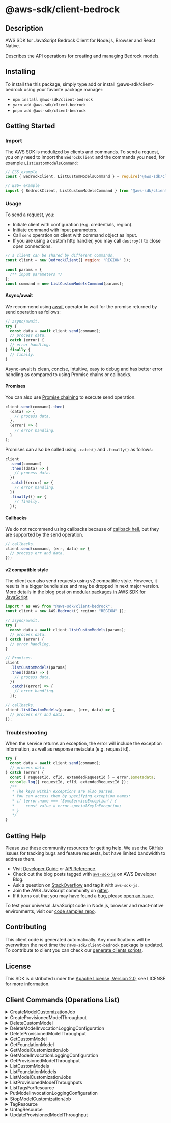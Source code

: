 <!-- generated file, do not edit directly -->

# @aws-sdk/client-bedrock

## Description

AWS SDK for JavaScript Bedrock Client for Node.js, Browser and React Native.

<p>Describes the API operations for creating and managing Bedrock models.</p>

## Installing

To install the this package, simply type add or install @aws-sdk/client-bedrock
using your favorite package manager:

- `npm install @aws-sdk/client-bedrock`
- `yarn add @aws-sdk/client-bedrock`
- `pnpm add @aws-sdk/client-bedrock`

## Getting Started

### Import

The AWS SDK is modulized by clients and commands.
To send a request, you only need to import the `BedrockClient` and
the commands you need, for example `ListCustomModelsCommand`:

```js
// ES5 example
const { BedrockClient, ListCustomModelsCommand } = require("@aws-sdk/client-bedrock");
```

```ts
// ES6+ example
import { BedrockClient, ListCustomModelsCommand } from "@aws-sdk/client-bedrock";
```

### Usage

To send a request, you:

- Initiate client with configuration (e.g. credentials, region).
- Initiate command with input parameters.
- Call `send` operation on client with command object as input.
- If you are using a custom http handler, you may call `destroy()` to close open connections.

```js
// a client can be shared by different commands.
const client = new BedrockClient({ region: "REGION" });

const params = {
  /** input parameters */
};
const command = new ListCustomModelsCommand(params);
```

#### Async/await

We recommend using [await](https://developer.mozilla.org/en-US/docs/Web/JavaScript/Reference/Operators/await)
operator to wait for the promise returned by send operation as follows:

```js
// async/await.
try {
  const data = await client.send(command);
  // process data.
} catch (error) {
  // error handling.
} finally {
  // finally.
}
```

Async-await is clean, concise, intuitive, easy to debug and has better error handling
as compared to using Promise chains or callbacks.

#### Promises

You can also use [Promise chaining](https://developer.mozilla.org/en-US/docs/Web/JavaScript/Guide/Using_promises#chaining)
to execute send operation.

```js
client.send(command).then(
  (data) => {
    // process data.
  },
  (error) => {
    // error handling.
  }
);
```

Promises can also be called using `.catch()` and `.finally()` as follows:

```js
client
  .send(command)
  .then((data) => {
    // process data.
  })
  .catch((error) => {
    // error handling.
  })
  .finally(() => {
    // finally.
  });
```

#### Callbacks

We do not recommend using callbacks because of [callback hell](http://callbackhell.com/),
but they are supported by the send operation.

```js
// callbacks.
client.send(command, (err, data) => {
  // process err and data.
});
```

#### v2 compatible style

The client can also send requests using v2 compatible style.
However, it results in a bigger bundle size and may be dropped in next major version. More details in the blog post
on [modular packages in AWS SDK for JavaScript](https://aws.amazon.com/blogs/developer/modular-packages-in-aws-sdk-for-javascript/)

```ts
import * as AWS from "@aws-sdk/client-bedrock";
const client = new AWS.Bedrock({ region: "REGION" });

// async/await.
try {
  const data = await client.listCustomModels(params);
  // process data.
} catch (error) {
  // error handling.
}

// Promises.
client
  .listCustomModels(params)
  .then((data) => {
    // process data.
  })
  .catch((error) => {
    // error handling.
  });

// callbacks.
client.listCustomModels(params, (err, data) => {
  // process err and data.
});
```

### Troubleshooting

When the service returns an exception, the error will include the exception information,
as well as response metadata (e.g. request id).

```js
try {
  const data = await client.send(command);
  // process data.
} catch (error) {
  const { requestId, cfId, extendedRequestId } = error.$$metadata;
  console.log({ requestId, cfId, extendedRequestId });
  /**
   * The keys within exceptions are also parsed.
   * You can access them by specifying exception names:
   * if (error.name === 'SomeServiceException') {
   *     const value = error.specialKeyInException;
   * }
   */
}
```

## Getting Help

Please use these community resources for getting help.
We use the GitHub issues for tracking bugs and feature requests, but have limited bandwidth to address them.

- Visit [Developer Guide](https://docs.aws.amazon.com/sdk-for-javascript/v3/developer-guide/welcome.html)
  or [API Reference](https://docs.aws.amazon.com/AWSJavaScriptSDK/v3/latest/index.html).
- Check out the blog posts tagged with [`aws-sdk-js`](https://aws.amazon.com/blogs/developer/tag/aws-sdk-js/)
  on AWS Developer Blog.
- Ask a question on [StackOverflow](https://stackoverflow.com/questions/tagged/aws-sdk-js) and tag it with `aws-sdk-js`.
- Join the AWS JavaScript community on [gitter](https://gitter.im/aws/aws-sdk-js-v3).
- If it turns out that you may have found a bug, please [open an issue](https://github.com/aws/aws-sdk-js-v3/issues/new/choose).

To test your universal JavaScript code in Node.js, browser and react-native environments,
visit our [code samples repo](https://github.com/aws-samples/aws-sdk-js-tests).

## Contributing

This client code is generated automatically. Any modifications will be overwritten the next time the `@aws-sdk/client-bedrock` package is updated.
To contribute to client you can check our [generate clients scripts](https://github.com/aws/aws-sdk-js-v3/tree/main/scripts/generate-clients).

## License

This SDK is distributed under the
[Apache License, Version 2.0](http://www.apache.org/licenses/LICENSE-2.0),
see LICENSE for more information.

## Client Commands (Operations List)

<details>
<summary>
CreateModelCustomizationJob
</summary>

[Command API Reference](https://docs.aws.amazon.com/AWSJavaScriptSDK/v3/latest/clients/client-bedrock/classes/createmodelcustomizationjobcommand.html) / [Input](https://docs.aws.amazon.com/AWSJavaScriptSDK/v3/latest/clients/client-bedrock/interfaces/createmodelcustomizationjobcommandinput.html) / [Output](https://docs.aws.amazon.com/AWSJavaScriptSDK/v3/latest/clients/client-bedrock/interfaces/createmodelcustomizationjobcommandoutput.html)

</details>
<details>
<summary>
CreateProvisionedModelThroughput
</summary>

[Command API Reference](https://docs.aws.amazon.com/AWSJavaScriptSDK/v3/latest/clients/client-bedrock/classes/createprovisionedmodelthroughputcommand.html) / [Input](https://docs.aws.amazon.com/AWSJavaScriptSDK/v3/latest/clients/client-bedrock/interfaces/createprovisionedmodelthroughputcommandinput.html) / [Output](https://docs.aws.amazon.com/AWSJavaScriptSDK/v3/latest/clients/client-bedrock/interfaces/createprovisionedmodelthroughputcommandoutput.html)

</details>
<details>
<summary>
DeleteCustomModel
</summary>

[Command API Reference](https://docs.aws.amazon.com/AWSJavaScriptSDK/v3/latest/clients/client-bedrock/classes/deletecustommodelcommand.html) / [Input](https://docs.aws.amazon.com/AWSJavaScriptSDK/v3/latest/clients/client-bedrock/interfaces/deletecustommodelcommandinput.html) / [Output](https://docs.aws.amazon.com/AWSJavaScriptSDK/v3/latest/clients/client-bedrock/interfaces/deletecustommodelcommandoutput.html)

</details>
<details>
<summary>
DeleteModelInvocationLoggingConfiguration
</summary>

[Command API Reference](https://docs.aws.amazon.com/AWSJavaScriptSDK/v3/latest/clients/client-bedrock/classes/deletemodelinvocationloggingconfigurationcommand.html) / [Input](https://docs.aws.amazon.com/AWSJavaScriptSDK/v3/latest/clients/client-bedrock/interfaces/deletemodelinvocationloggingconfigurationcommandinput.html) / [Output](https://docs.aws.amazon.com/AWSJavaScriptSDK/v3/latest/clients/client-bedrock/interfaces/deletemodelinvocationloggingconfigurationcommandoutput.html)

</details>
<details>
<summary>
DeleteProvisionedModelThroughput
</summary>

[Command API Reference](https://docs.aws.amazon.com/AWSJavaScriptSDK/v3/latest/clients/client-bedrock/classes/deleteprovisionedmodelthroughputcommand.html) / [Input](https://docs.aws.amazon.com/AWSJavaScriptSDK/v3/latest/clients/client-bedrock/interfaces/deleteprovisionedmodelthroughputcommandinput.html) / [Output](https://docs.aws.amazon.com/AWSJavaScriptSDK/v3/latest/clients/client-bedrock/interfaces/deleteprovisionedmodelthroughputcommandoutput.html)

</details>
<details>
<summary>
GetCustomModel
</summary>

[Command API Reference](https://docs.aws.amazon.com/AWSJavaScriptSDK/v3/latest/clients/client-bedrock/classes/getcustommodelcommand.html) / [Input](https://docs.aws.amazon.com/AWSJavaScriptSDK/v3/latest/clients/client-bedrock/interfaces/getcustommodelcommandinput.html) / [Output](https://docs.aws.amazon.com/AWSJavaScriptSDK/v3/latest/clients/client-bedrock/interfaces/getcustommodelcommandoutput.html)

</details>
<details>
<summary>
GetFoundationModel
</summary>

[Command API Reference](https://docs.aws.amazon.com/AWSJavaScriptSDK/v3/latest/clients/client-bedrock/classes/getfoundationmodelcommand.html) / [Input](https://docs.aws.amazon.com/AWSJavaScriptSDK/v3/latest/clients/client-bedrock/interfaces/getfoundationmodelcommandinput.html) / [Output](https://docs.aws.amazon.com/AWSJavaScriptSDK/v3/latest/clients/client-bedrock/interfaces/getfoundationmodelcommandoutput.html)

</details>
<details>
<summary>
GetModelCustomizationJob
</summary>

[Command API Reference](https://docs.aws.amazon.com/AWSJavaScriptSDK/v3/latest/clients/client-bedrock/classes/getmodelcustomizationjobcommand.html) / [Input](https://docs.aws.amazon.com/AWSJavaScriptSDK/v3/latest/clients/client-bedrock/interfaces/getmodelcustomizationjobcommandinput.html) / [Output](https://docs.aws.amazon.com/AWSJavaScriptSDK/v3/latest/clients/client-bedrock/interfaces/getmodelcustomizationjobcommandoutput.html)

</details>
<details>
<summary>
GetModelInvocationLoggingConfiguration
</summary>

[Command API Reference](https://docs.aws.amazon.com/AWSJavaScriptSDK/v3/latest/clients/client-bedrock/classes/getmodelinvocationloggingconfigurationcommand.html) / [Input](https://docs.aws.amazon.com/AWSJavaScriptSDK/v3/latest/clients/client-bedrock/interfaces/getmodelinvocationloggingconfigurationcommandinput.html) / [Output](https://docs.aws.amazon.com/AWSJavaScriptSDK/v3/latest/clients/client-bedrock/interfaces/getmodelinvocationloggingconfigurationcommandoutput.html)

</details>
<details>
<summary>
GetProvisionedModelThroughput
</summary>

[Command API Reference](https://docs.aws.amazon.com/AWSJavaScriptSDK/v3/latest/clients/client-bedrock/classes/getprovisionedmodelthroughputcommand.html) / [Input](https://docs.aws.amazon.com/AWSJavaScriptSDK/v3/latest/clients/client-bedrock/interfaces/getprovisionedmodelthroughputcommandinput.html) / [Output](https://docs.aws.amazon.com/AWSJavaScriptSDK/v3/latest/clients/client-bedrock/interfaces/getprovisionedmodelthroughputcommandoutput.html)

</details>
<details>
<summary>
ListCustomModels
</summary>

[Command API Reference](https://docs.aws.amazon.com/AWSJavaScriptSDK/v3/latest/clients/client-bedrock/classes/listcustommodelscommand.html) / [Input](https://docs.aws.amazon.com/AWSJavaScriptSDK/v3/latest/clients/client-bedrock/interfaces/listcustommodelscommandinput.html) / [Output](https://docs.aws.amazon.com/AWSJavaScriptSDK/v3/latest/clients/client-bedrock/interfaces/listcustommodelscommandoutput.html)

</details>
<details>
<summary>
ListFoundationModels
</summary>

[Command API Reference](https://docs.aws.amazon.com/AWSJavaScriptSDK/v3/latest/clients/client-bedrock/classes/listfoundationmodelscommand.html) / [Input](https://docs.aws.amazon.com/AWSJavaScriptSDK/v3/latest/clients/client-bedrock/interfaces/listfoundationmodelscommandinput.html) / [Output](https://docs.aws.amazon.com/AWSJavaScriptSDK/v3/latest/clients/client-bedrock/interfaces/listfoundationmodelscommandoutput.html)

</details>
<details>
<summary>
ListModelCustomizationJobs
</summary>

[Command API Reference](https://docs.aws.amazon.com/AWSJavaScriptSDK/v3/latest/clients/client-bedrock/classes/listmodelcustomizationjobscommand.html) / [Input](https://docs.aws.amazon.com/AWSJavaScriptSDK/v3/latest/clients/client-bedrock/interfaces/listmodelcustomizationjobscommandinput.html) / [Output](https://docs.aws.amazon.com/AWSJavaScriptSDK/v3/latest/clients/client-bedrock/interfaces/listmodelcustomizationjobscommandoutput.html)

</details>
<details>
<summary>
ListProvisionedModelThroughputs
</summary>

[Command API Reference](https://docs.aws.amazon.com/AWSJavaScriptSDK/v3/latest/clients/client-bedrock/classes/listprovisionedmodelthroughputscommand.html) / [Input](https://docs.aws.amazon.com/AWSJavaScriptSDK/v3/latest/clients/client-bedrock/interfaces/listprovisionedmodelthroughputscommandinput.html) / [Output](https://docs.aws.amazon.com/AWSJavaScriptSDK/v3/latest/clients/client-bedrock/interfaces/listprovisionedmodelthroughputscommandoutput.html)

</details>
<details>
<summary>
ListTagsForResource
</summary>

[Command API Reference](https://docs.aws.amazon.com/AWSJavaScriptSDK/v3/latest/clients/client-bedrock/classes/listtagsforresourcecommand.html) / [Input](https://docs.aws.amazon.com/AWSJavaScriptSDK/v3/latest/clients/client-bedrock/interfaces/listtagsforresourcecommandinput.html) / [Output](https://docs.aws.amazon.com/AWSJavaScriptSDK/v3/latest/clients/client-bedrock/interfaces/listtagsforresourcecommandoutput.html)

</details>
<details>
<summary>
PutModelInvocationLoggingConfiguration
</summary>

[Command API Reference](https://docs.aws.amazon.com/AWSJavaScriptSDK/v3/latest/clients/client-bedrock/classes/putmodelinvocationloggingconfigurationcommand.html) / [Input](https://docs.aws.amazon.com/AWSJavaScriptSDK/v3/latest/clients/client-bedrock/interfaces/putmodelinvocationloggingconfigurationcommandinput.html) / [Output](https://docs.aws.amazon.com/AWSJavaScriptSDK/v3/latest/clients/client-bedrock/interfaces/putmodelinvocationloggingconfigurationcommandoutput.html)

</details>
<details>
<summary>
StopModelCustomizationJob
</summary>

[Command API Reference](https://docs.aws.amazon.com/AWSJavaScriptSDK/v3/latest/clients/client-bedrock/classes/stopmodelcustomizationjobcommand.html) / [Input](https://docs.aws.amazon.com/AWSJavaScriptSDK/v3/latest/clients/client-bedrock/interfaces/stopmodelcustomizationjobcommandinput.html) / [Output](https://docs.aws.amazon.com/AWSJavaScriptSDK/v3/latest/clients/client-bedrock/interfaces/stopmodelcustomizationjobcommandoutput.html)

</details>
<details>
<summary>
TagResource
</summary>

[Command API Reference](https://docs.aws.amazon.com/AWSJavaScriptSDK/v3/latest/clients/client-bedrock/classes/tagresourcecommand.html) / [Input](https://docs.aws.amazon.com/AWSJavaScriptSDK/v3/latest/clients/client-bedrock/interfaces/tagresourcecommandinput.html) / [Output](https://docs.aws.amazon.com/AWSJavaScriptSDK/v3/latest/clients/client-bedrock/interfaces/tagresourcecommandoutput.html)

</details>
<details>
<summary>
UntagResource
</summary>

[Command API Reference](https://docs.aws.amazon.com/AWSJavaScriptSDK/v3/latest/clients/client-bedrock/classes/untagresourcecommand.html) / [Input](https://docs.aws.amazon.com/AWSJavaScriptSDK/v3/latest/clients/client-bedrock/interfaces/untagresourcecommandinput.html) / [Output](https://docs.aws.amazon.com/AWSJavaScriptSDK/v3/latest/clients/client-bedrock/interfaces/untagresourcecommandoutput.html)

</details>
<details>
<summary>
UpdateProvisionedModelThroughput
</summary>

[Command API Reference](https://docs.aws.amazon.com/AWSJavaScriptSDK/v3/latest/clients/client-bedrock/classes/updateprovisionedmodelthroughputcommand.html) / [Input](https://docs.aws.amazon.com/AWSJavaScriptSDK/v3/latest/clients/client-bedrock/interfaces/updateprovisionedmodelthroughputcommandinput.html) / [Output](https://docs.aws.amazon.com/AWSJavaScriptSDK/v3/latest/clients/client-bedrock/interfaces/updateprovisionedmodelthroughputcommandoutput.html)

</details>
